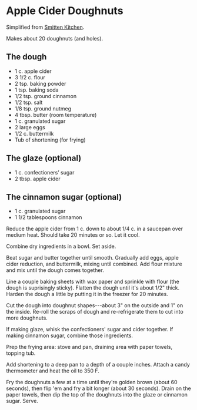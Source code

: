 # Apple Cider Doughnuts

Simplified from
[Smitten Kitchen](https://smittenkitchen.com/2009/10/apple-cider-doughnuts/).

Makes about 20 doughnuts (and holes).

## The dough

- 1 c. apple cider
- 3 1/2 c. flour
- 2 tsp. baking powder
- 1 tsp. baking soda
- 1/2 tsp. ground cinnamon
- 1/2 tsp. salt
- 1/8 tsp. ground nutmeg
- 4 tbsp. butter (room temperature)
- 1 c. granulated sugar
- 2 large eggs
- 1/2 c. buttermilk
- Tub of shortening (for frying)

## The glaze (optional)

- 1 c. confectioners’ sugar
- 2 tbsp. apple cider

## The cinnamon sugar (optional)

- 1 c. granulated sugar
- 1 1/2 tablespoons cinnamon

Reduce the apple cider from 1 c. down to about 1/4 c. in a saucepan over medium
heat. Should take 20 minutes or so. Let it cool.

Combine dry ingredients in a bowl. Set aside.

Beat sugar and butter together until smooth. Gradually add eggs, apple cider
reduction, and buttermilk, mixing until combined. Add flour mixture and mix
until the dough comes together.

Line a couple baking sheets with wax paper and sprinkle with flour (the dough is
suprisingly sticky). Flatten the dough until it's about 1/2" thick. Harden the
dough a little by putting it in the freezer for 20 minutes.

Cut the dough into doughnut shapes---about 3" on the outside and 1" on the
inside. Re-roll the scraps of dough and re-refrigerate them to cut into more
doughnuts.

If making glaze, whisk the confectioners' sugar and cider together. If making
cinnamon sugar, combine those ingredients.

Prep the frying area: stove and pan, draining area with paper towels, topping
tub.

Add shortening to a deep pan to a depth of a couple inches. Attach a candy
thermometer and heat the oil to 350 F.

Fry the doughnuts a few at a time until they're golden brown (about 60 seconds),
then flip 'em and fry a bit longer (about 30 seconds). Drain on the paper
towels, then dip the top of the doughnuts into the glaze or cinnamon sugar.
Serve.
